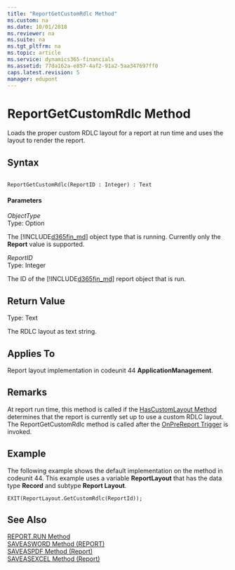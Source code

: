 ```yaml
---
title: "ReportGetCustomRdlc Method"
ms.custom: na
ms.date: 10/01/2018
ms.reviewer: na
ms.suite: na
ms.tgt_pltfrm: na
ms.topic: article
ms.service: dynamics365-financials
ms.assetid: 77da162a-e857-4af2-91a2-5aa347697ff0
caps.latest.revision: 5
manager: edupont
---
```


 

# ReportGetCustomRdlc Method
Loads the proper custom RDLC layout for a report at run time and uses the layout to render the report.  
  
## Syntax  
  
```  
  
ReportGetCustomRdlc(ReportID : Integer) : Text  
```  
  
#### Parameters  
 *ObjectType*  
 Type: Option  
  
 The [!INCLUDE[d365fin_md](../includes/d365fin_md.md)] object type that is running. Currently only the **Report** value is supported.  
  
 *ReportID*  
 Type: Integer  
  
 The ID of the [!INCLUDE[d365fin_md](../includes/d365fin_md.md)] report object that is run.  
  
## Return Value  
 Type: Text  
  
 The RDLC layout as text string.  
  
## Applies To  
 Report layout implementation in codeunit 44 **ApplicationManagement**.  
  
## Remarks  
 At report run time, this method is called if the [HasCustomLayout Method](devenv-HasCustomLayout-Method.md) determines that the report is currently set up to use a custom RDLC layout. The ReportGetCustomRdlc method is called after the [OnPreReport Trigger](../triggers/devenv-OnPreReport-Trigger.md) is invoked.  
  
## Example  
 The following example shows the default implementation on the method in codeunit 44. This example uses a variable **ReportLayout** that has the data type **Record** and subtype **Report Layout**.  
  
```  
EXIT(ReportLayout.GetCustomRdlc(ReportId));  
```  
  
## See Also  
 <!--Links [Customizing Report Layout Implementation in Codeunit 1](Customizing-Report-Layout-Implementation-in-Codeunit-1.md) -->  
 [REPORT.RUN Method](devenv-REPORT-RUN-Method.md)   
 [SAVEASWORD Method \(REPORT\)](devenv-SAVEASWORD-Method-REPORT.md)   
 [SAVEASPDF Method \(Report\)](devenv-SAVEASPDF-Method-Report.md)   
 [SAVEASEXCEL Method \(Report\)](devenv-SAVEASEXCEL-Method-Report.md)